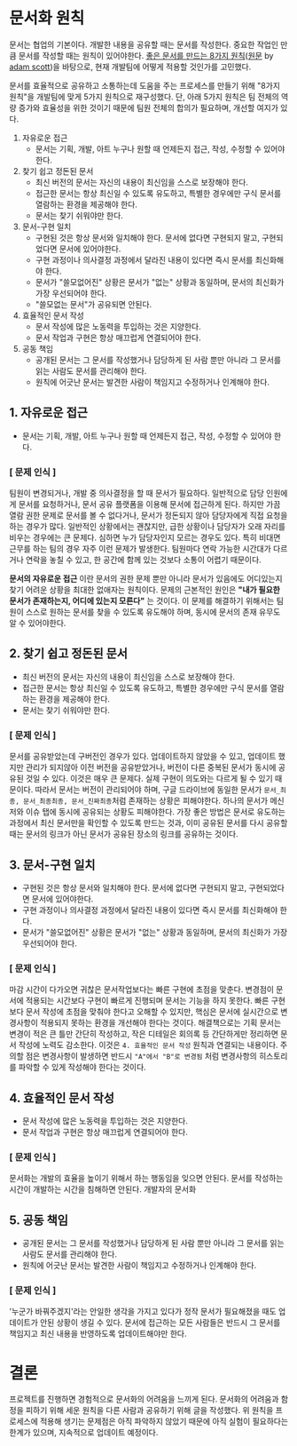 # 문서화 원칙
문서는 협업의 기본이다.
개발한 내용을 공유할 때는 문서를 작성한다.
중요한 작업인 만큼 문서를 작성할 때는 원칙이 있어야한다.
[좋은 문서를 만드는 8가지 원칙](https://www.hanbit.co.kr/channel/category/category_view.html?cms_code=CMS6877759475)([원문](https://www.oreilly.com/content/the-eight-rules-of-good-documentation/) by [adam scott](https://www.oreilly.com/people/adam-scott/))을 바탕으로, 현재 개발팀에 어떻게 적용할 것인가를 고민했다.

문서를 효율적으로 공유하고 소통하는데 도움을 주는 프로세스를 만들기 위해 "8가지 원칙"을 개발팀에 맞게 5가지 원칙으로 재구성했다.
단, 아래 5가지 원칙은 팀 전체의 역량 증가와 효율성을 위한 것이기 때문에 팀원 전체의 합의가 필요하며, 개선할 여지가 있다.

1. 자유로운 접근
    - 문서는 기획, 개발, 아트 누구나 원할 때 언제든지 접근, 작성, 수정할 수 있어야 한다.
2. 찾기 쉽고 정돈된 문서
    - 최신 버전의 문서는 자신의 내용이 최신임을 스스로 보장해야 한다.
    - 접근한 문서는 항상 최신일 수 있도록 유도하고, 특별한 경우에만 구식 문서를 열람하는 환경을 제공해야 한다.
    - 문서는 찾기 쉬워야만 한다.
3. 문서-구현 일치
    - 구현된 것은 항상 문서와 일치해야 한다. 문서에 없다면 구현되지 말고, 구현되었다면 문서에 있어야한다.
    - 구현 과정이나 의사결정 과정에서 달라진 내용이 있다면 즉시 문서를 최신화해야 한다.
    - 문서가 "쓸모없어진" 상황은 문서가 "없는" 상황과 동일하며, 문서의 최신화가 가장 우선되어야 한다.
    - "쓸모없는 문서"가 공유되면 안된다.
4. 효율적인 문서 작성
    - 문서 작성에 많은 노동력을 투입하는 것은 지양한다.
    - 문서 작업과 구현은 항상 매끄럽게 연결되어야 한다.
5. 공동 책임
    - 공개된 문서는 그 문서를 작성했거나 담당하게 된 사람 뿐만 아니라 그 문서를 읽는 사람도 문서를 관리해야 한다.
    - 원칙에 어긋난 문서는 발견한 사람이 책임지고 수정하거나 인계해야 한다.

## 1. 자유로운 접근
- 문서는 기획, 개발, 아트 누구나 원할 때 언제든지 접근, 작성, 수정할 수 있어야 한다.

### [ 문제 인식 ]
팀원이 변경되거나, 개발 중 의사결정을 할 때 문서가 필요하다.
일반적으로 담당 인원에게 문서를 요청하거나, 문서 공유 플랫폼을 이용해 문서에 접근하게 된다.
하지만 가끔 열람 권한 문제로 문서를 볼 수 없다거나, 문서가 정돈되지 않아 담당자에게 직접 요청을 하는 경우가 많다.
일반적인 상황에서는 괜찮지만, 급한 상황이나 담당자가 오래 자리를 비우는 경우에는 큰 문제다.
심하면 누가 담당자인지 모르는 경우도 있다.
특히 비대면 근무를 하는 팀의 경우 자주 이런 문제가 발생한다.
팀원마다 연락 가능한 시간대가 다르거나 연락을 놓칠 수 있고, 한 공간에 함께 있는 것보다 소통이 어렵기 때문이다.

__문서의 자유로운 접근__ 이란 문서의 권한 문제 뿐만 아니라 문서가 있음에도 어디있는지 찾기 어려운 상황을 최대한 없애자는 원칙이다.
문제의 근본적인 원인은 __"내가 필요한 문서가 존재하는지, 어디에 있는지 모른다"__ 는 것이다.
이 문제를 해결하기 위해서는 팀원이 스스로 원하는 문서를 찾을 수 있도록 유도해야 하며, 동시에 문서의 존재 유무도 알 수 있어야한다.

## 2. 찾기 쉽고 정돈된 문서
- 최신 버전의 문서는 자신의 내용이 최신임을 스스로 보장해야 한다.
- 접근한 문서는 항상 최신일 수 있도록 유도하고, 특별한 경우에만 구식 문서를 열람하는 환경을 제공해야 한다.
- 문서는 찾기 쉬워야만 한다.

### [ 문제 인식 ]
문서를 공유받았는데 구버전인 경우가 있다.
업데이트하지 않았을 수 있고, 업데이트 했지만 관리가 되지않아 이전 버전을 공유받았거나, 버전이 다른 중복된 문서가 동시에 공유된 것일 수 있다.
이것은 매우 큰 문제다.
실제 구현이 의도와는 다르게 될 수 있기 때문이다.
따라서 문서는 버전이 관리되어야 하며, 구글 드라이브에 동일한 문서가 `문서_최종, 문서_최종최종, 문서_진짜최종`처럼 존재하는 상황은 피해야한다.
하나의 문서가 메신저와 이슈 탭에 동시에 공유되는 상황도 피해야한다.
가장 좋은 방법은 문서로 유도하는 과정에서 최신 문서만을 확인할 수 있도록 만드는 것과, 이미 공유된 문서를 다시 공유할 때는 문서의 링크가 아닌 문서가 공유된 장소의 링크를 공유하는 것이다.

## 3. 문서-구현 일치
- 구현된 것은 항상 문서와 일치해야 한다. 문서에 없다면 구현되지 말고, 구현되었다면 문서에 있어야한다.
- 구현 과정이나 의사결정 과정에서 달라진 내용이 있다면 즉시 문서를 최신화해야 한다.
- 문서가 "쓸모없어진" 상황은 문서가 "없는" 상황과 동일하며, 문서의 최신화가 가장 우선되어야 한다.

### [ 문제 인식 ]
마감 시간이 다가오면 귀찮은 문서작업보다는 빠른 구현에 초점을 맞춘다.
변경점이 문서에 적용되는 시간보다 구현이 빠르게 진행되며 문서는 기능을 하지 못한다.
빠른 구현보다 문서 작성에 초점을 맞춰야 한다고 오해할 수 있지만, 핵심은 문서에 실시간으로 변경사항이 적용되지 못하는 환경을 개선해야 한다는 것이다.
해결책으로는 기획 문서는 변경이 적은 큰 틀만 간단히 작성하고, 작은 디테일은 회의록 등 간단하게만 정리하면 문서 작성에 노력도 감소한다.
이것은 `4. 효율적인 문서 작성` 원칙과 연결되는 내용이다.
주의할 점은 변경사항이 발생하면 반드시 `"A"에서 "B"로 변경됨` 처럼 변경사항의 히스토리를 파악할 수 있게 작성해야 한다는 것이다.

## 4. 효율적인 문서 작성
- 문서 작성에 많은 노동력을 투입하는 것은 지양한다.
- 문서 작업과 구현은 항상 매끄럽게 연결되어야 한다.

### [ 문제 인식 ]
문서화는 개발의 효율을 높이기 위해서 하는 행동임을 잊으면 안된다.
문서를 작성하는 시간이 개발하는 시간을 침해하면 안된다.
개발자의 문서화

## 5. 공동 책임
- 공개된 문서는 그 문서를 작성했거나 담당하게 된 사람 뿐만 아니라 그 문서를 읽는 사람도 문서를 관리해야 한다.
- 원칙에 어긋난 문서는 발견한 사람이 책임지고 수정하거나 인계해야 한다.

### [ 문제 인식 ]
'누군가 바꿔주겠지'라는 안일한 생각을 가지고 있다가 정작 문서가 필요해졌을 때도 업데이트가 안된 상황이 생길 수 있다.
문서에 접근하는 모든 사람들은 반드시 그 문서를 책임지고 최신 내용을 반영하도록 업데이트해야만 한다.

# 결론
프로젝트를 진행하면 경험적으로 문서화의 어려움을 느끼게 된다. 문서화의 어려움과 함정을 피하기 위해 세운 원칙을 다른 사람과 공유하기 위해 글을 작성했다.
위 원칙을 프로세스에 적용해 생기는 문제점은 아직 파악하지 않았기 때문에 아직 실험이 필요하다는 한계가 있으며, 지속적으로 업데이트 예정이다.